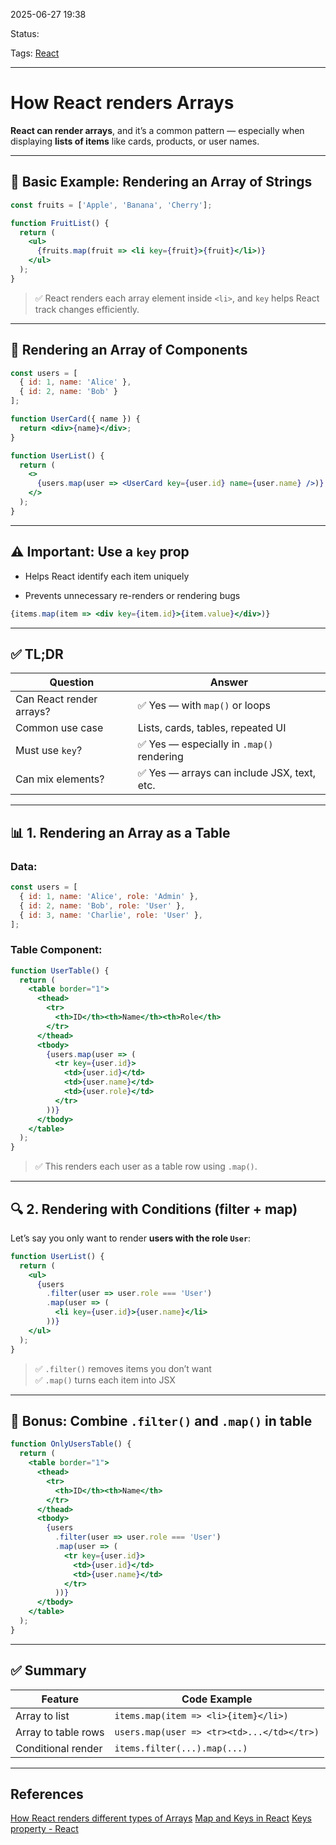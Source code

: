 
2025-06-27 19:38

Status:

Tags:  [React](../../../3%20-%20Tags/React.md)

---
# How React renders Arrays
**React can render arrays**, and it’s a common pattern — especially when displaying **lists of items** like cards, products, or user names.

---

## 🔁 Basic Example: Rendering an Array of Strings

```jsx
const fruits = ['Apple', 'Banana', 'Cherry'];

function FruitList() {
  return (
    <ul>
      {fruits.map(fruit => <li key={fruit}>{fruit}</li>)}
    </ul>
  );
}
```

> ✅ React renders each array element inside `<li>`, and `key` helps React track changes efficiently.

---

## 🧱 Rendering an Array of Components

```jsx
const users = [
  { id: 1, name: 'Alice' },
  { id: 2, name: 'Bob' }
];

function UserCard({ name }) {
  return <div>{name}</div>;
}

function UserList() {
  return (
    <>
      {users.map(user => <UserCard key={user.id} name={user.name} />)}
    </>
  );
}
```

---

## ⚠️ Important: Use a `key` prop

- Helps React identify each item uniquely
    
- Prevents unnecessary re-renders or rendering bugs
    

```jsx
{items.map(item => <div key={item.id}>{item.value}</div>)}
```

---

## ✅ TL;DR

|Question|Answer|
|---|---|
|Can React render arrays?|✅ Yes — with `map()` or loops|
|Common use case|Lists, cards, tables, repeated UI|
|Must use `key`?|✅ Yes — especially in `.map()` rendering|
|Can mix elements?|✅ Yes — arrays can include JSX, text, etc.|


---

## 📊 1. **Rendering an Array as a Table**

### Data:

```jsx
const users = [
  { id: 1, name: 'Alice', role: 'Admin' },
  { id: 2, name: 'Bob', role: 'User' },
  { id: 3, name: 'Charlie', role: 'User' },
];
```

### Table Component:

```jsx
function UserTable() {
  return (
    <table border="1">
      <thead>
        <tr>
          <th>ID</th><th>Name</th><th>Role</th>
        </tr>
      </thead>
      <tbody>
        {users.map(user => (
          <tr key={user.id}>
            <td>{user.id}</td>
            <td>{user.name}</td>
            <td>{user.role}</td>
          </tr>
        ))}
      </tbody>
    </table>
  );
}
```

> ✅ This renders each user as a table row using `.map()`.

---

## 🔍 2. **Rendering with Conditions (filter + map)**

Let’s say you only want to render **users with the role `User`**:

```jsx
function UserList() {
  return (
    <ul>
      {users
        .filter(user => user.role === 'User')
        .map(user => (
          <li key={user.id}>{user.name}</li>
        ))}
    </ul>
  );
}
```

> ✅ `.filter()` removes items you don’t want  
> ✅ `.map()` turns each item into JSX

---

## 🧠 Bonus: Combine `.filter()` and `.map()` in table

```jsx
function OnlyUsersTable() {
  return (
    <table border="1">
      <thead>
        <tr>
          <th>ID</th><th>Name</th>
        </tr>
      </thead>
      <tbody>
        {users
          .filter(user => user.role === 'User')
          .map(user => (
            <tr key={user.id}>
              <td>{user.id}</td>
              <td>{user.name}</td>
            </tr>
          ))}
      </tbody>
    </table>
  );
}
```

---

## ✅ Summary

|Feature|Code Example|
|---|---|
|Array to list|`items.map(item => <li>{item}</li>)`|
|Array to table rows|`users.map(user => <tr><td>...</td></tr>)`|
|Conditional render|`items.filter(...).map(...)`|

---
## References
[How React renders different types of Arrays](How%20React%20renders%20different%20types%20of%20Arrays.md)
[Map and Keys in React](Map%20and%20Keys%20in%20React.md)
[Keys property - React](Keys%20property%20-%20React.md)